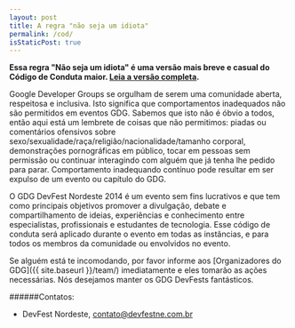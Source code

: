 ```yaml
---
layout: post
title: A regra "não seja um idiota"
permalink: /cod/
isStaticPost: true
---
```


__Essa regra "Não seja um idiota" é uma versão mais breve e casual do Código de Conduta maior. [Leia a versão completa](http://meta.wikimedia.org/wiki/Don%27t_be_a_dick).__


Google Developer Groups se orgulham de serem uma comunidade aberta, respeitosa e inclusiva. Isto significa que comportamentos inadequados não são permitidos em eventos GDG. Sabemos que isto não é óbvio a todos, então aqui está um lembrete de coisas que não permitimos: piadas ou comentários ofensivos sobre sexo/sexualidade/raça/religião/nacionalidade/tamanho corporal, demonstrações pornográficas em público, tocar em pessoas sem permissão ou continuar interagindo com alguém que já tenha lhe pedido para parar. Comportamento inadequando contínuo pode resultar em ser expulso de um evento ou capítulo do GDG.

O GDG DevFest Nordeste 2014 é um evento sem fins lucrativos e que tem como principais objetivos promover a divulgação, debate e compartilhamento de ideias, experiências e conhecimento entre especialistas, profissionais e estudantes de tecnologia. Esse código de conduta será aplicado durante o evento em todas as instâncias, e para todos os membros da comunidade ou envolvidos no evento.

Se alguém está te incomodando, por favor informe aos [Organizadores do GDG]({{ site.baseurl }}/team/) imediatamente e eles tomarão as ações necessárias. Nós desejamos manter os GDG DevFests fantásticos.


######Contatos:

- DevFest Nordeste, [contato@devfestne.com.br](mailto:contato@devfestne.com.br)

<img class="img-responsive feature-image" src="{{ site.baseurl }}/img/posts/cod.jpg" style="display:none">
